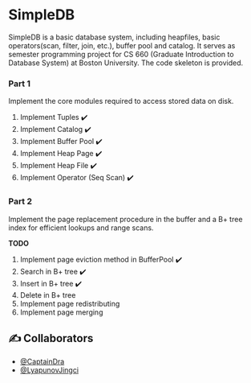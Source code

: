 # SimpleDB

SimpleDB is a basic database system, including heapfiles, basic operators(scan, filter, join, etc.), buffer pool and catalog. It serves as semester programming project for CS 660 (Graduate Introduction to Database System) at Boston University. The code skeleton is provided.

### Part 1 ###
Implement the core modules required to access stored data on disk.     
1. Implement Tuples   :heavy_check_mark:
2. Implement Catalog   :heavy_check_mark:
3. Implement Buffer Pool  :heavy_check_mark:
4. Implement Heap Page   :heavy_check_mark:
5. Implement Heap File   :heavy_check_mark:
6. Implement Operator (Seq Scan)   :heavy_check_mark:

### Part 2 ###
Implement the page replacement procedure in the buffer and a B+ tree index for efficient lookups and range scans.            

**TODO**
1. Implement page eviction method in BufferPool   :heavy_check_mark:
2. Search in B+ tree     :heavy_check_mark:
3. Insert in B+ tree     :heavy_check_mark:
4. Delete in B+ tree
5. Implement page redistributing
6. Implement page merging


## ✍️ Collaborators ##
- [@CaptainDra](https://github.com/CaptainDra)
- [@LyapunovJingci](https://github.com/LyapunovJingci)

